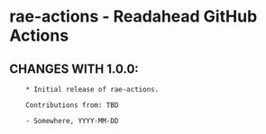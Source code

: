 # rae-actions - Readahead GitHub Actions

## CHANGES WITH 1.0.0:

        * Initial release of rae-actions.

        Contributions from: TBD

        - Somewhere, YYYY-MM-DD
